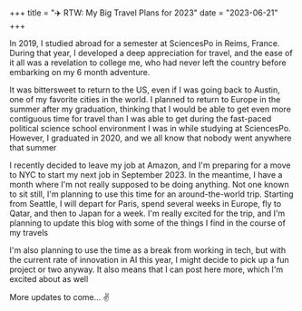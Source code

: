 +++
title = "✈️ RTW: My Big Travel Plans for 2023"
date = "2023-06-21"
+++

In 2019, I studied abroad for a semester at SciencesPo in Reims, France. During that year, I developed a deep appreciation for travel, and the ease of it all was a revelation to college me, who had never left the country before embarking on my 6 month adventure. 

It was bittersweet to return to the US, even if I was going back to Austin, one of my favorite cities in the world. I planned to return to Europe in the summer after my graduation, thinking that I would be able to get even more contiguous time for travel than I was able to get during the fast-paced political science school environment I was in while studying at SciencesPo. However, I graduated in 2020, and we all know that nobody went anywhere that summer

I recently decided to leave my job at Amazon, and I'm preparing for a move to NYC to start my next job in September 2023. In the meantime, I have a month where I'm not really supposed to be doing anything. Not one known to sit still, I'm planning to use this time for an around-the-world trip. Starting from Seattle, I will depart for Paris, spend several weeks in Europe, fly to Qatar, and then to Japan for a week. I'm really excited for the trip, and I'm planning to update this blog with some of the things I find in the course of my travels

I'm also planning to use the time as a break from working in tech, but with the current rate of innovation in AI this year, I might decide to pick up a fun project or two anyway. It also means that I can post here more, which I'm excited about as well

More updates to come... :v: